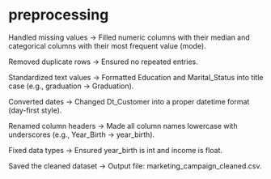 # preprocessing
Handled missing values → Filled numeric columns with their median and categorical columns with their most frequent value (mode).

Removed duplicate rows → Ensured no repeated entries.

Standardized text values → Formatted Education and Marital_Status into title case (e.g., graduation → Graduation).

Converted dates → Changed Dt_Customer into a proper datetime format (day-first style).

Renamed column headers → Made all column names lowercase with underscores (e.g., Year_Birth → year_birth).

Fixed data types → Ensured year_birth is int and income is float.

Saved the cleaned dataset → Output file: marketing_campaign_cleaned.csv.
